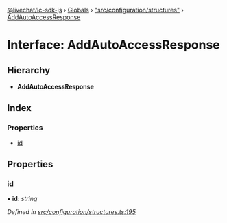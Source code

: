 [@livechat/lc-sdk-js](../README.md) › [Globals](../globals.md) › ["src/configuration/structures"](../modules/_src_configuration_structures_.md) › [AddAutoAccessResponse](_src_configuration_structures_.addautoaccessresponse.md)

# Interface: AddAutoAccessResponse

## Hierarchy

* **AddAutoAccessResponse**

## Index

### Properties

* [id](_src_configuration_structures_.addautoaccessresponse.md#id)

## Properties

###  id

• **id**: *string*

*Defined in [src/configuration/structures.ts:195](https://github.com/livechat/lc-sdk-js/blob/228cb10/src/configuration/structures.ts#L195)*
